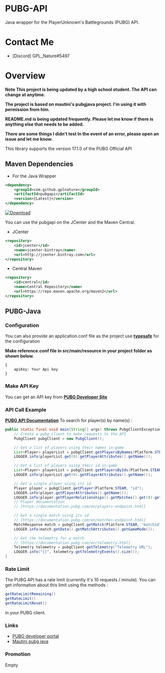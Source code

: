 # PUBG-API
Java wrapper for the PlayerUnknown's Battlegrounds (PUBG) API.

# Contact Me
- [Discord] GPL_Nature#5497

# Overview
**Note This project is being updated by a high school student. The API can change at anytime.**

**The project is based on mautini's pubgjava project. I'm using it with permission from him.**

**README.md is being updated frequently. Please let me know if there is anything else that needs to be added.**

**There are some things I didn't test In the event of an error, please open an issue and let me know.**

This library supports the version 17.1.0 of the PUBG Official API

## Maven Dependencies

- For the Java Wrapper
```xml
<dependency>
    <groupId>com.github.gplnature</groupId>
    <artifactId>pubgapi</artifactId>
    <version>{Latest}</version>
</dependency>
```
[ ![Download](https://api.bintray.com/packages/gplnature/java-wrappers/pubgapi/images/download.svg) ](https://bintray.com/gplnature/java-wrappers/pubgapi/_latestVersion)

You can use the pubgapi on the JCenter and the Maven Central.

- JCenter
```xml
<repository>
    <id>jcenter</id>
    <name>jcenter-bintray</name>
    <url>http://jcenter.bintray.com</url>
</repository>
```
- Central Maven
```xml
<repository>
    <id>central</id>
    <name>Central Repository</name>
    <url>https://repo.maven.apache.org/maven2</url>
</repository>
```

## PUBG-Java

### Configuration
You can also provide an application.conf file as the project use **[typesafe](https://github.com/lightbend/config)** for the configuration

**Make reference.conf file in src/main/resource in your project folder as shown below.**
```
{
    apiKey: Your Api key
}
```
### Make API Key
You can get an API key from **[PUBG Developer Site](https://developer.playbattlegrounds.com/)**


### API Call Example
**[PUBG API Documentation](https://documentation.pubg.com/en/introduction.html)**
To search for player(s) by name(s) :
```java
public static final void main(String[] args) throws PubgClientException {
    // Create a pubg client to make requests to the API
    PubgClient pubgClient = new PubgClient();

    // Get a list of players using their names in-game
    List<Player> playerList = pubgClient.getPlayersByNames(Platform.STEAM, "name", "name2");
    LOGGER.info(playerList.get(0).getPlayerAttributes().getName());

    // Get a list of players using their id in-game
    List<Player> playerList = pubgClient.getPlayersByIds(Platform.STEAM, "id", "id2");
    LOGGER.info(playerList.get(0).getPlayerAttributes().getName());

    // Get a single player using its id
    Player player = pubgClient.getPlayer(Platform.STEAM, "id");
    LOGGER.info(player.getPlayerAttributes().getName());
    LOGGER.info(player.getPlayerRelationships().getMatches().get(0).getId());
    // Player documentation
    // [https://documentation.pubg.com/en/players-endpoint.html]

    // Get a single match using its id
    // [https://documentation.pubg.com/en/matches-endpoint.html]
    MatchResponse match = pubgClient.getMatch(Platform.STEAM, "matchid");
    LOGGER.info(match.getData().getMatchAttributes().getGameMode());

    // Get the telemetry for a match
    // [https://documentation.pubg.com/en/telemetry.html]
    Telemetry telemetry = pubgClient.getTelemetry("Telemetry URL");
    LOGGER.info("{}", telemetry.getTelemetryEvents().size());
}
```

### Rate Limit
The PUBG API has a rate limit (currently it's 10 requests / minute). You can get information about this limit using the methods :
```java
getRateLimitRemaining()
getRateLimit()
getRateLimitReset()
```
in your PUBG client.

### Links
- [PUBG developer portal](https://developer.playbattlegrounds.com/)
- [Mautini pubg java](https://github.com/mautini/pubgjava)

### Promotion
Empty
